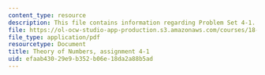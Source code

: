 ```yaml
---
content_type: resource
description: This file contains information regarding Problem Set 4-1.
file: https://ol-ocw-studio-app-production.s3.amazonaws.com/courses/18-781-theory-of-numbers-spring-2012/efaab43029e9b352b06e18da2a88b5ad_MIT18_781S12_pset4-1.pdf
file_type: application/pdf
resourcetype: Document
title: Theory of Numbers, assignment 4-1
uid: efaab430-29e9-b352-b06e-18da2a88b5ad
---
```

